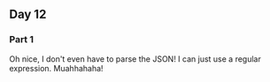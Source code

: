 ## Day 12

### Part 1

Oh nice, I don't even have to parse the JSON! I can just use a regular expression. Muahhahaha!
